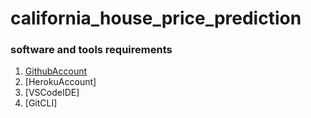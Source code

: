 # california_house_price_prediction
### software and tools requirements
1. [GithubAccount]()
2. [HerokuAccount]
3. [VSCodeIDE]
4. [GitCLI]
